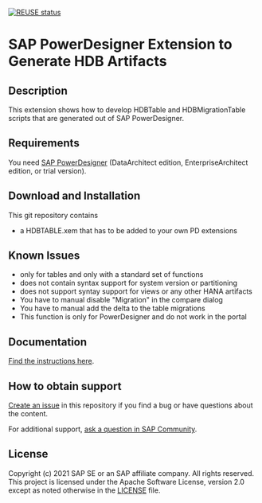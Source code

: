 [![REUSE status](https://api.reuse.software/badge/github.com/SAP-samples/hana-cloud-workshop-powerdesigner-extension)](https://api.reuse.software/info/github.com/SAP-samples/hana-cloud-workshop-powerdesigner-extension)

# SAP PowerDesigner Extension to Generate HDB Artifacts

## Description
This extension shows how to develop HDBTable and HDBMigrationTable scripts that are generated out of SAP PowerDesigner.

## Requirements
You need [SAP PowerDesigner](https://www.sap.com/products/powerdesigner-data-modeling-tools.html) (DataArchitect edition, EnterpriseArchitect edition, or trial version).

## Download and Installation
This git repository contains 
 - a HDBTABLE.xem that has to be added to your own PD extensions

## Known Issues
 - only for tables and only with a standard set of functions
 - does not contain syntax support for system version or partitioning
 - does not support syntay support for views or any other HANA artifacts
 - You have to manual disable "Migration" in the compare dialog
 - You have to manual add the delta to the table migrations
 - This function is only for PowerDesigner and do not work in the portal

## Documentation
[Find the instructions here](https://github.com/SAP-samples/hana-cloud-workshop-powerdesigner-extension/blob/main/Instructions/Readme.md).

## How to obtain support

[Create an issue](https://github.com/SAP-samples/hana-cloud-workshop-powerdesigner-extension/issues) in this repository if you find a bug or have questions about the content.
 
For additional support, [ask a question in SAP Community](https://answers.sap.com/questions/ask.html).

## License
Copyright (c) 2021 SAP SE or an SAP affiliate company. All rights reserved. This project is licensed under the Apache Software License, version 2.0 except as noted otherwise in the [LICENSE](LICENSES/Apache-2.0.txt) file.
